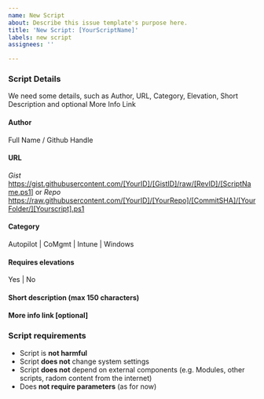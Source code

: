 ```yaml
---
name: New Script
about: Describe this issue template's purpose here.
title: 'New Script: [YourScriptName]'
labels: new script
assignees: ''

---
```


### Script Details

We need some details, such as Author, URL, Category, Elevation, Short Description and optional More Info Link

#### Author

Full Name / Github Handle

#### URL

*Gist*
https://gist.githubusercontent.com/[YourID]/[GistID]/raw/[RevID]/[ScriptName.ps1]
or *Repo*
https://raw.githubusercontent.com/[YourID]/[YourRepo]/[CommitSHA]/[YourFolder/][Yourscript].ps1

#### Category

Autopilot | CoMgmt | Intune | Windows

#### Requires elevations

Yes | No

#### Short description (max 150 characters)

#### More info link [optional]

### Script requirements

- Script is **not harmful**
- Script **does not** change system settings
- Script **does not** depend on external components (e.g. Modules, other scripts, radom content from the internet)
- Does **not require parameters** (as for now)
